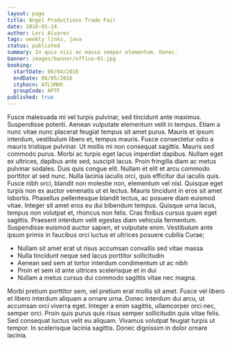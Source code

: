 ```yaml
---
layout: page
title: Angel Productions Trade Fair
date: 2016-05-24
author: Lori Alvarez
tags: weekly links, java
status: published
summary: In quis nisi ac massa semper elementum. Donec.
banner: images/banner/office-01.jpg
booking:
  startDate: 06/04/2016
  endDate: 06/05/2016
  ctyhocn: ATLSMHX
  groupCode: APTF
published: true
---
```

Fusce malesuada mi vel turpis pulvinar, sed tincidunt ante maximus. Suspendisse potenti. Aenean vulputate elementum velit in tempus. Etiam a nunc vitae nunc placerat feugiat tempus sit amet purus. Mauris et ipsum interdum, vestibulum libero et, tempus mauris. Fusce consectetur odio a mauris tristique pulvinar. Ut mollis mi non consequat sagittis. Mauris sed commodo purus. Morbi ac turpis eget lacus imperdiet dapibus. Nullam eget ex ultrices, dapibus ante sed, suscipit lacus. Proin fringilla diam ac metus pulvinar sodales.
Duis quis congue elit. Nullam et elit et arcu commodo porttitor at sed nunc. Nulla lacinia iaculis orci, quis efficitur dui iaculis quis. Fusce nibh orci, blandit non molestie non, elementum vel nisl. Quisque eget turpis non ex auctor venenatis ut et lectus. Mauris tincidunt in eros sit amet lobortis. Phasellus pellentesque blandit lectus, ac posuere diam euismod vitae. Integer sit amet eros eu dui bibendum tempus. Quisque urna lacus, tempus non volutpat et, rhoncus non felis. Cras finibus cursus quam eget sagittis. Praesent interdum velit egestas diam vehicula fermentum. Suspendisse euismod auctor sapien, et vulputate enim. Vestibulum ante ipsum primis in faucibus orci luctus et ultrices posuere cubilia Curae;

* Nullam sit amet erat ut risus accumsan convallis sed vitae massa
* Nulla tincidunt neque sed lacus porttitor sollicitudin
* Aenean sed sem at tortor interdum condimentum ut ac nibh
* Proin et sem id ante ultrices scelerisque et in dui
* Nullam a metus cursus dui commodo sagittis vitae nec magna.

Morbi pretium porttitor sem, vel pretium erat mollis sit amet. Fusce vel libero et libero interdum aliquam a ornare urna. Donec interdum dui arcu, ut accumsan orci viverra eget. Integer a enim sagittis, ullamcorper orci nec, semper orci. Proin quis purus quis risus semper sollicitudin quis vitae felis. Sed consequat luctus velit eu aliquam. Vivamus volutpat feugiat turpis ut tempor. In scelerisque lacinia sagittis. Donec dignissim in dolor ornare lacinia.
